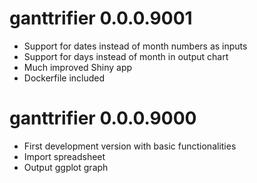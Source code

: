 # ganttrifier 0.0.0.9001

* Support for dates instead of month numbers as inputs
* Support for days instead of month in output chart
* Much improved Shiny app
* Dockerfile included

# ganttrifier 0.0.0.9000

* First development version with basic functionalities
* Import spreadsheet
* Output ggplot graph
